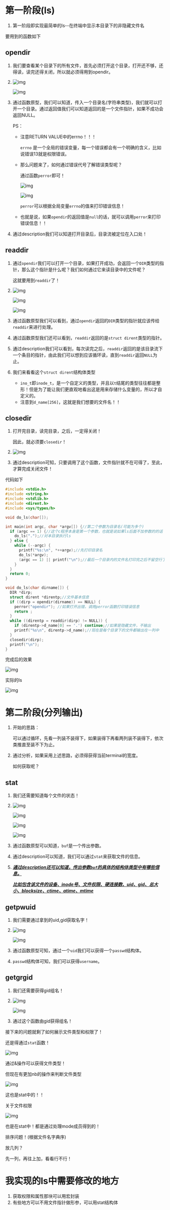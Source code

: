 # 第一阶段(ls)

1. 第一阶段即实现最简单的ls--在终端中显示本目录下的非隐藏文件名

要用到的函数如下

## opendir

1. 我们要查看某个目录下的所有文件，首先必须打开这个目录，打开还不够，还得读，读完还得关闭，所以就必须得用到opendir。

2. ![img](https://wx3.sinaimg.cn/mw690/005LasY6gy1gcvt3u2q0ej31e10u0ka6.jpg)

   ![img](https://wx3.sinaimg.cn/mw690/005LasY6gy1gcvt6qlu3ij31mo0my1kx.jpg)

3. 通过函数原型，我们可以知道，传入一个目录名(字符串类型)，我们就可以打开一个目录。通过返回值我们可以知道返回的是一个文件指针，如果不成功会返回NULL。

   PS：

   + 注意RETURN VALUE中的errno！！！

     `errno` 是一个全局的错误变量，每一个错误都会有一个明确的含义，比如说错误13就是权限错误。

   + 那么问题来了，如何通过错误代号了解错误类型呢？

     通过函数`perror`即可！

     ![img](https://wx1.sinaimg.cn/mw690/005LasY6gy1gcvth8tcayj31ip0u0nb1.jpg)

     ![img](https://wx2.sinaimg.cn/mw690/005LasY6gy1gcvthwcbqcj31l80pwnmj.jpg)

     `perror`可以根据全局变量`errno`的值来打印错误信息！

   + 也就是说，如果`opendir`的返回值是`null`的话，就可以调用`perror`来打印错误信息！！

4. 通过description我们可以知道打开目录后，目录流被定位在入口处！

## readdir

1. 通过`opendir`我们可以打开一个目录，如果打开成功，会返回一个`DIR`类型的指针，那么这个指针是什么呢？我们如何通过它来读目录中的文件呢？

   这就要用到`readdir`了！

2. ![img](https://wx4.sinaimg.cn/mw690/005LasY6gy1gcvtobsnypj31ls0sinb2.jpg)

   ![img](https://wx4.sinaimg.cn/mw690/005LasY6gy1gcvtudixojj31g60u07wh.jpg)

   ![img](https://wx4.sinaimg.cn/mw690/005LasY6gy1gcvu25795gj31lq0pa1cv.jpg)

3. 通过函数原型我们可以看到，通过`opendir`返回的`DIR`类型的指针就应该传给`readdir`来进行处理。

4. 通过函数原型我们还可以看到，`readdir`返回的是`struct dirent`类型的指针。

5. 通过description我们可以看到，每次读完之后，`readdir`返回的是该目录流下一个条目的指针，由此我们可以想到应该循环读，直到`readdir`返回`NULL`为止。

6. 我们来看看这个`struct dirent`结构体类型

   + `ino_t`即`inode_t`，是一个自定义的类型，并且以`t`结尾的类型往往都是整形！但是为了能让我们更直观地看出这是用来存储什么变量的，所以才自定义的。
   + 注意到`d_name[256]`，这就是我们想要的文件名！！



## closedir

1. 打开完目录，读完目录，之后，一定得关闭！

   因此，就必须要`closedir`！

2. ![img](https://wx3.sinaimg.cn/mw690/005LasY6gy1gcvu6hip8yj31h80u0wxu.jpg)

3. 通过description可知，只要调用了这个函数，文件指针就不在可得了，至此，才算完成关闭文件！



代码如下

```c
#include <stdio.h>
#include <string.h>
#include <stdlib.h>
#include <dirent.h>
#include <sys/types/h>

void do_ls(char[]);

int main(int argc, char *argv[]) {//第二个参数为目录名(可能为多个)
  if (argc == 1) {//这个c程序本身是第一个参数，也就是说如果ls后面不加参数的的话
    do_ls(".");//对本目录执行ls
  } else {
    while (--argc) {
      printf("%s:\n", *++argv);//先打印目录名
      do_ls(*argv);
      (argc == 1) || printf("\n");//最后一个目录内的文件名打印完之后不留空行了
    }
  }
  return 0;
}

void do_ls(char dirname[]) {
  DIR *dirp;
  struct dirent *direntp;//文件基本信息
  if ((dirp = opendir(dirname)) == NULL) {
    perror("opendir"); //如果打开出错，调用perror函数打印错误信息
    return ;
  }
  while ((direntp = readdir(dirp) != NULL)) {
    if (direntp->d_name[0] == '.') continue;//如果是隐藏文件，不输出
    printf("%s\n", direntp->d_name);//现在是每个目录下的文件都输出在一列中
  }
  closedir(dirp);
  printf("\n");
}
```

完成后的效果

![img](https://wx1.sinaimg.cn/mw690/005LasY6gy1gcvxgu24h0j312y0u0npd.jpg)

实际的ls

![img](https://wx2.sinaimg.cn/mw690/005LasY6gy1gcvxi9a6hdj32680hctl7.jpg)



# 第二阶段(分列输出)

1. 开始的思路：

   可以通过循环，先看一列装不装得下，如果装得下再看两列装不装得下，依次类推直至装不下为止。

2. 通过分析，如果采用上述思路，必须得获得当前terminal的宽度。

   如何获取呢？

   



## stat

1. 我们还需要知道每个文件的状态！

2. ![img](https://wx4.sinaimg.cn/mw690/005LasY6gy1gcvue4hh0wj31fi0u0qpm.jpg)

   ![img](https://wx2.sinaimg.cn/mw690/005LasY6gy1gcvui6vnz2j31m80n01e8.jpg)

   ![img](https://wx1.sinaimg.cn/mw690/005LasY6gy1gcvukzwfxfj31gn0u0njy.jpg)

   ![img](https://wx1.sinaimg.cn/mw690/005LasY6gy1gcvuomk7o9j31aq0d4tlc.jpg)

3. 通过函数原型可以知道，`buf`是一个传出参数。

4. 通过description可以知道，我们可以通过`stat`来获取文件的信息。

5. <u>***通过description还可以知道，传出参数`buf`的具体的结构体类型中有哪些信息。***</u>

   <u>***比如包含该文件的设备、inode号、文件权限、硬连接数、uid、gid、总大小、blocksize、ctime、atime、mtime***</u>



## getpwuid

1. 我们需要通过拿到的uid,gid获取名字！

2. ![img](https://wx3.sinaimg.cn/mw690/005LasY6gy1gcvus0k73nj31e60u0ata.jpg)

   ![img](https://wx1.sinaimg.cn/mw690/005LasY6gy1gcvuuimdrmj31jt0u01kx.jpg)

3. 通过函数原型可知，通过一个`uid`我们可以获得一个`passwd`结构体。

4. `passwd`结构体可知，我们可以获得`username`。





## getgrgid

1. 我们还需要获得gid组名！

2. ![img](https://wx4.sinaimg.cn/mw690/005LasY6gy1gcvv7xha37j31dq0u0h4l.jpg)

   ![img](https://wx3.sinaimg.cn/mw690/005LasY6gy1gcvv8z45h3j31ka0u0qqy.jpg)

   

3. 通过这个函数由gid获得组名！







接下来的问题就剩了如何展示文件类型和权限了！

还是得通过`stat`函数！

![img](https://wx1.sinaimg.cn/mw690/005LasY6gy1gcvvgis10uj31dv0u0e81.jpg)

通过&操作可以获得文件类型！



但现在有更加nb的操作来判断文件类型

![img](https://wx3.sinaimg.cn/mw690/005LasY6gy1gcvvil3w2dj31a30u019f.jpg)

这也是stat中的！！



关于文件权限

![img](https://wx1.sinaimg.cn/mw690/005LasY6gy1gcvvjx8jxzj314h0u0ty6.jpg)

也是在stat中！都是通过处理mode成员得到的！







排序问题！(根据文件名字典序)



放几列？

先一列，再往上加，看看行不行！





# 我实现的ls中需要修改的地方

1. 获取权限和属性那块可以用宏封装
2. 有些地方可以不用文件指针做形参，可以用stat结构体